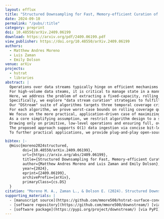 ```yaml
---
layout: efflux
title: "Structured Downsampling for Fast, Memory-efficient Curation of Online Data Streams"
date: 2024-09-10
permalink: "/pubs/:title"
category: preprint
doi: 10.48550/arXiv.2409.06199
download: https://arxiv.org/pdf/2409.06199.pdf
view_publisher: https://doi.org/10.48550/arXiv.2409.06199
authors:
  - Matthew Andres Moreno
  - Luis Zaman
  - Emily Dolson
venue: arXiv
projects:
  - hstrat
  - libraries
abstract: |
  Operations over data streams typically hinge on efficient mechanisms to aggregate or summarize history on a rolling basis.
  For high-volume data steams, it is critical to manage state in a manner that is fast and memory efficient --- particularly in resource-constrained or real-time contexts.
  Here, we address the problem of extracting a fixed-capacity, rolling subsample from a data stream.
  Specifically, we explore "data stream curation" strategies to fulfill requirements on the composition of sample time points retained.
  Our "DStream" suite of algorithms targets three temporal coverage criteria: (1) steady coverage, where retained samples should spread evenly across elapsed data stream history; (2) stretched coverage, where early data items should be proportionally favored; and (3) tilted coverage, where recent data items should be proportionally favored.
  For each algorithm, we prove worst-case bounds on rolling coverage quality.
  We focus on the more practical, application-driven case of maximizing coverage quality given a fixed memory capacity.
  As a core simplifying assumption, we restrict algorithm design to a single update operation: writing from the data stream to a calculated buffer site --- with data never being read back, no metadata stored (e.g., sample timestamps), and data eviction occurring only implicitly via overwrite.
  Drawing only on primitive, low-level operations and ensuring full, overhead-free use of available memory, this "DStream" framework ideally suits domains that are resource-constrained, performance-critical, and fine-grained (e.g., individual data items as small as single bits or bytes).
  The proposed approach supports O(1) data ingestion via concise bit-level operations.
  To further practical applications, we provide plug-and-play open-source implementations targeting both scripted and compiled application domains.

bibtex: |-
  @misc{moreno2024structured,
        doi={10.48550/arXiv.2409.06199},
        url={https://arxiv.org/abs/2409.06199},
        title={Structured Downsampling for Fast, Memory-efficient Curation of Online Data Streams},
        author={Matthew Andres Moreno and Luis Zaman and Emily Dolson},
        year={2024},
        eprint={2409.06199},
        archivePrefix={arXiv},
        primaryClass={cs.DS}
  }
citation: "Moreno M. A., Zaman L., & Dolson E. (2024). Structured Downsampling for Fast, Memory-efficient Curation of Online Data Streams. arXiv preprint arXiv:2409.06199. https://doi.org/10.48550/arXiv.2409.06199"
supporting_materials: |
  - [manuscript source](https://github.com/mmore500/hstrat-surface-concept/) [via GitHub <i class="icon-github-1"></i>](https://github.com/)
  - [software repository](https://github.com/mmore500/downstream/) [via GitHub <i class="icon-github-1"></i>](https://github.com/)
  - [software package](https://pypi.org/project/downstream/) [via PyPI](https://pypi.org/)
---
```


